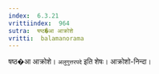 ```yaml
---
index:  6.3.21
vrittiindex:  964
sutra:  षष्ठ�आ आक्रोशे
vritti:  balamanorama 
---
```


षष्ठ�आ आक्रोशे। `अलुगुत्तरपदे` इति शेषः। आक्रोशो-निन्दा। 


